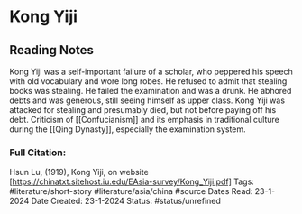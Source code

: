 # Kong Yiji
## Reading Notes
Kong Yiji was a self-important failure of a scholar, who peppered his speech with old vocabulary and wore long robes. He refused to admit that stealing books was stealing. He failed the examination and was a drunk. He abhored debts and was generous, still seeing himself as upper class. Kong Yiji was attacked for stealing and presumably died, but not before paying off his debt.
Criticism of [[Confucianism]] and its emphasis in traditional culture during the [[Qing Dynasty]], especially the examination system.
### Full Citation:
Hsun Lu, (1919), Kong Yiji, on website [https://chinatxt.sitehost.iu.edu/EAsia-survey/Kong_Yiji.pdf]
Tags: #literature/short-story #literature/asia/china #source
Dates Read: 23-1-2024
Date Created: 23-1-2024
Status: #status/unrefined 